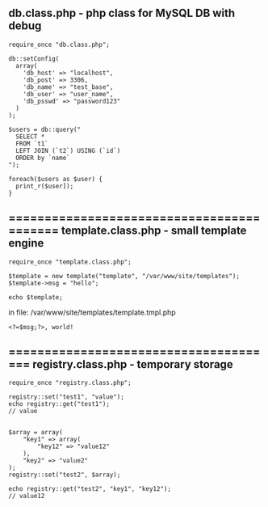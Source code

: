 db.class.php - php class for MySQL DB with debug
------------------------------------------------

	require_once "db.class.php";

	db::setConfig(
	  array(
		'db_host' => "localhost",
		'db_post' => 3306,
		'db_name' => "test_base",
		'db_user' => "user_name",
		'db_psswd' => "password123"
	  )
	);

	$users = db::query("
	  SELECT *
	  FROM `t1`
	  LEFT JOIN (`t2`) USING (`id`)
	  ORDER by `name`
	");

	foreach($users as $user) {
	  print_r($user]);
	}



==========================================
template.class.php - small template engine
------------------------------------------

	require_once "template.class.php";

	$template = new template("template", "/var/www/site/templates");
	$template->msg = "hello";

	echo $template;


in file: /var/www/site/templates/template.tmpl.php

	<?=$msg;?>, world!



======================================
registry.class.php - temporary storage
--------------------------------------

	require_once "registry.class.php";

	registry::set("test1", "value");
	echo registry::get("test1");
	// value


	$array = array(
		"key1" => array(
			"key12" => "value12"
		),
		"key2" => "value2"
	);
	registry::set("test2", $array);

	echo registry::get("test2", "key1", "key12");
	// value12